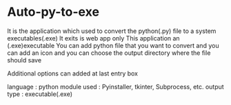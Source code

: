 # Auto-py-to-exe

It is the application which used to convert the python(.py) file to a system executables(.exe)
It exits is web app only 
This application an (.exe)executable
You can add python file that you want to convert
and you can add an icon
and you can choose the output directory where the file should save

Additional options can added at last entry box

language : python
module used : Pyinstaller, tkinter, Subprocess, etc.
output type : executable(.exe)
